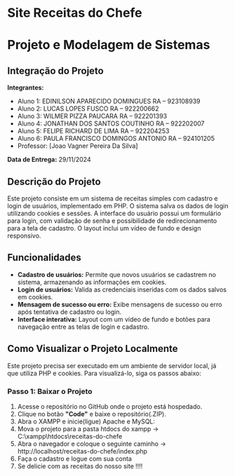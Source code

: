# Site Receitas do Chefe
# Projeto e Modelagem de Sistemas

## Integração do Projeto

**Integrantes:**
- Aluno 1: EDINILSON APARECIDO DOMINGUES    RA – 923108939
- Aluno 2: LUCAS LOPES FUSCO                RA – 922200662
- Aluno 3: WILMER PIZZA PAUCARA             RA – 922201393
- Aluno 4: JONATHAN DOS SANTOS COUTINHO     RA – 922202007
- Aluno 5: FELIPE RICHARD DE LIMA           RA – 922204253
- Aluno 6: PAULA FRANCISCO DOMINGOS ANTONIO RA – 924101205
- Professor: [Joao Vagner Pereira Da Silva]

**Data de Entrega:** 29/11/2024

## Descrição do Projeto

Este projeto consiste em um sistema de receitas simples com cadastro e login de usuários, implementado em PHP. O sistema salva os dados de login utilizando cookies e sessões. A interface do usuário possui um formulário para login, com validação de senha e possibilidade de redirecionamento para a tela de cadastro. O layout inclui um vídeo de fundo e design responsivo.

## Funcionalidades

- **Cadastro de usuários:** Permite que novos usuários se cadastrem no sistema, armazenando as informações em cookies.
- **Login de usuários:** Valida as credenciais inseridas com os dados salvos em cookies.
- **Mensagem de sucesso ou erro:** Exibe mensagens de sucesso ou erro após tentativa de cadastro ou login.
- **Interface interativa:** Layout com um vídeo de fundo e botões para navegação entre as telas de login e cadastro.

## Como Visualizar o Projeto Localmente

Este projeto precisa ser executado em um ambiente de servidor local, já que utiliza PHP e cookies. Para visualizá-lo, siga os passos abaixo:

### Passo 1: Baixar o Projeto

1. Acesse o repositório no GitHub onde o projeto está hospedado.
2. Clique no botão **"Code"** e baixe o repositório(.ZIP).
3. Abra o XAMPP e inicie(ligue) Apache e MySQL:
4. Mova o projeto para a pasta htdocs do xampp -> C:\xampp\htdocs\receitas-do-chefe
5. Abra o navegador e coloque o seguinte caminho -> http://localhost/receitas-do-chefe/index.php
6. Faça o cadastro e logue com sua conta
7. Se delicie com as receitas do nosso site !!!!
